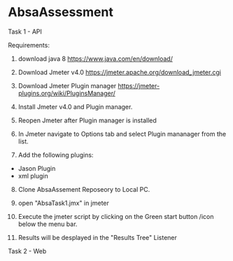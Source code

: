 # AbsaAssessment

Task 1 - API

Requirements:

1. download java 8
https://www.java.com/en/download/

2. Download Jmeter v4.0
https://jmeter.apache.org/download_jmeter.cgi

3. Download Jmeter Plugin manager
https://jmeter-plugins.org/wiki/PluginsManager/

4. Install Jmeter v4.0 and Plugin manager.

5. Reopen Jmeter after Plugin manager is installed

6. In Jmeter navigate to Options tab and select Plugin mananager from the list.

7. Add the following plugins:
 - Jason Plugin
 - xml plugin
 
 8. Clone AbsaAssement Reposeory to Local PC.
 
 9. open "AbsaTask1.jmx" in jmeter
 
 10. Execute the jmeter script by clicking on the Green start button /icon below the menu bar.
 
 11. Results will be desplayed in the "Results Tree" Listener
 
 
 Task 2 - Web
 
 
